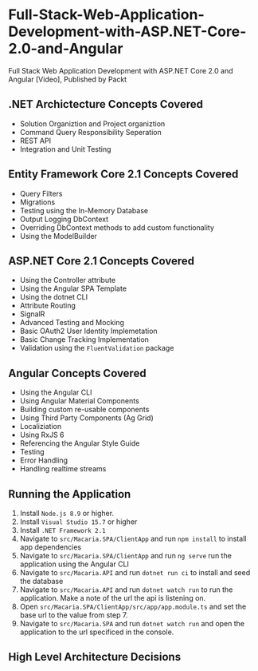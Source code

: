 # Full-Stack-Web-Application-Development-with-ASP.NET-Core-2.0-and-Angular
Full Stack Web Application Development with ASP.NET Core 2.0 and Angular [Video], Published by Packt

## .NET Archictecture Concepts Covered
* Solution Organiztion and Project organiztion
* Command Query Responsibility Seperation
* REST API
* Integration and Unit Testing

## Entity Framework Core 2.1 Concepts Covered
* Query Filters
* Migrations
* Testing using the In-Memory Database
* Output Logging DbContext
* Overriding DbContext methods to add custom functionality
* Using the ModelBuilder

## ASP.NET Core 2.1 Concepts Covered
* Using the Controller attribute 
* Using the Angular SPA Template
* Using the dotnet CLI
* Attribute Routing
* SignalR
* Advanced Testing and Mocking
* Basic OAuth2 User Identity Implemetation
* Basic Change Tracking Implementation
* Validation using the `FluentValidation` package

## Angular Concepts Covered
* Using the Angular CLI
* Using Angular Material Components
* Building custom re-usable components
* Using Third Party Components (Ag Grid)
* Localiziation
* Using RxJS 6
* Referencing the Angular Style Guide
* Testing
* Error Handling
* Handling realtime streams

## Running the Application
1. Install `Node.js 8.9` or higher.
2. Install `Visual Studio 15.7` or higher
3. Install `.NET Framework 2.1`
4. Navigate to `src/Macaria.SPA/ClientApp` and run `npm install` to install app dependencies
5. Navigate to `src/Macaria.SPA/ClientApp` and run `ng serve` run the application using the Angular CLI
6. Navigate to `src/Macaria.API` and run `dotnet run ci` to install and seed the database
7. Navigate to `src/Macaria.API` and run `dotnet watch run` to run the application. Make a note of the url the api is listening on.
8. Open `src/Macaria.SPA/ClientApp/src/app/app.module.ts` and set the base url to the value from step 7.
9. Navigate to `src/Macaria.SPA` and run `dotnet watch run` and open the application to the url specificed in the console.

## High Level Architecture Decisions

